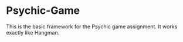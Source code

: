 # Psychic-Game

This is the basic framework for the Psychic game assignment.  It works exactly like Hangman.
